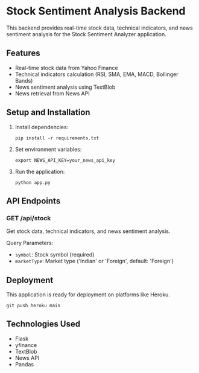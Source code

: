 
# Stock Sentiment Analysis Backend

This backend provides real-time stock data, technical indicators, and news sentiment analysis for the Stock Sentiment Analyzer application.

## Features

- Real-time stock data from Yahoo Finance
- Technical indicators calculation (RSI, SMA, EMA, MACD, Bollinger Bands)
- News sentiment analysis using TextBlob
- News retrieval from News API

## Setup and Installation

1. Install dependencies:
   ```
   pip install -r requirements.txt
   ```

2. Set environment variables:
   ```
   export NEWS_API_KEY=your_news_api_key
   ```

3. Run the application:
   ```
   python app.py
   ```

## API Endpoints

### GET /api/stock
Get stock data, technical indicators, and news sentiment analysis.

Query Parameters:
- `symbol`: Stock symbol (required)
- `marketType`: Market type ('Indian' or 'Foreign', default: 'Foreign')

## Deployment

This application is ready for deployment on platforms like Heroku.

```
git push heroku main
```

## Technologies Used

- Flask
- yfinance
- TextBlob
- News API
- Pandas
